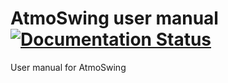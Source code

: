 # AtmoSwing user manual [![Documentation Status](https://readthedocs.org/projects/atmoswing/badge/?version=latest)](https://atmoswing.readthedocs.io/en/latest/?badge=latest)
      
User manual for AtmoSwing
